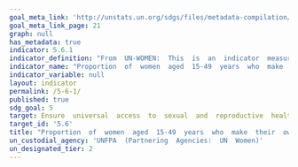```yaml
---
goal_meta_link: 'http://unstats.un.org/sdgs/files/metadata-compilation/Metadata-Goal-5.pdf'
goal_meta_link_page: 21
graph: null
has_metadata: true
indicator: 5.6.1
indicator_definition: "From  UN-WOMEN:  This  is  an  indicator  measuring  specific  decisions  by  women  (aged  15-49)  on  their  own  sexuality  and  reproduction.  Interviewees  will  have  to  provide  a  yes  answer  to  all  three  questions  in  order  to  count  as  a  woman  who  makes  her  own  sexual  and  reproductive  decisions.  The  first  question  looks  at  the  ability  to  say  no  to  sexual  intercourse  as  a  critical  condition  of  sexual  autonomy.  The  second  question  measures  the  womans  decision  concerning  using  or  not  using  contraception.  The  third  question  measures  the  womans  decision  about  reaching  sexual  and  reproductive  healthcare  for  her.  The  three  questions  are  as  follows:  \t1.  Whether  a  woman  can  say  no  to  her  husband/partner  if  she  does  not  want  to  have  sexual  intercourse  (DHS  q.  1054)  \t2.  Whether  using  contraception  or  not  using  contraception  has  been  mainly  the  womans  decision  (DHS  phase  7  q.  819  and  820)  \t3.  Whether  a  woman  can  make  a  decision  about  sexual  and  reproductive  healthcare  for  herself  (DHS  q.922  with  added  language)  From  UNFPA:  The  indicator  is  based  on  three  central  elements  measuring  the  empowerment  of  women  (married,  in  union  and  ever  sexually  active  women)  aged  15-49  to  make  the  following  decisions,  :  (a)  whether  they  are  able  to  reject  unwanted  sexual  relations;  (b)  using  or  not  using  contraception;  and  (c)  whether  they  can  access  sexual  and  reproductive  health  care  for  herself."
indicator_name: "Proportion  of  women  aged  15-49  years  who  make  their  own  informed  decisions  regarding  sexual  relations,  contraceptive  use  and  reproductive  health  care"
indicator_variable: null
layout: indicator
permalink: /5-6-1/
published: true
sdg_goal: 5
target: Ensure  universal  access  to  sexual  and  reproductive  health  and  reproductive  rights  as  agreed  in  accordance  with  the  Programme  of  Action  of  the  International  Conference  on  Population  and  Development  and  the  Beijing  Platform  for  Action  and  the  outcome  documents  of  their  review  conferences.
target_id: '5.6'
title: "Proportion  of  women  aged  15-49  years  who  make  their  own  informed  decisions  regarding  sexual  relations,  contraceptive  use  and  reproductive  health  care"
un_custodial_agency: 'UNFPA  (Partnering  Agencies:  UN  Women)'
un_designated_tier: 2
---
```

